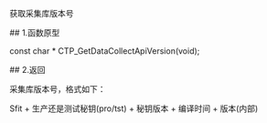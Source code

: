 <p>获取采集库版本号</p>
<span class="anchor" id="b43669af-8a05-4f44-a2ea-a1acf890c523"></span>
## 1.函数原型
<p>const char * CTP_GetDataCollectApiVersion(void);</p>
<span class="anchor" id="b8fad9ca-c090-4677-b3de-b0ab0e38c6b8"></span>
## 2.返回
<p>采集库版本号，格式如下：</p>
<p>Sfit + 生产还是测试秘钥(pro/tst) + 秘钥版本 + 编译时间 + 版本(内部)</p>
